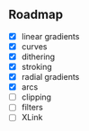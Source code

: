 ## Roadmap

- [x] linear gradients
- [x] curves
- [x] dithering
- [x] stroking
- [x] radial gradients
- [x] arcs
- [ ] clipping
- [ ] filters
- [ ] XLink
